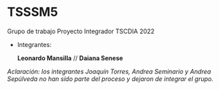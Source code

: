 # TSSSM5

Grupo de trabajo Proyecto Integrador TSCDIA 2022

- Integrantes:

  **Leonardo Mansilla** //
  **Daiana Senese**

_Aclaración: los integrantes Joaquín Torres, Andrea Seminario y Andrea Sepúlveda no han sido parte del proceso y dejaron de integrar el grupo._
